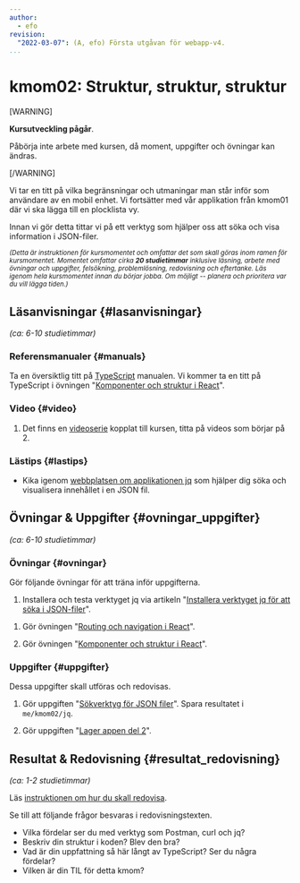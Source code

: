 ```yaml
---
author:
  - efo
revision:
  "2022-03-07": (A, efo) Första utgåvan för webapp-v4.
...
```

kmom02: Struktur, struktur, struktur
==================================

[WARNING]

**Kursutveckling pågår**.

Påbörja inte arbete med kursen, då moment, uppgifter och övningar kan ändras.

[/WARNING]

Vi tar en titt på vilka begränsningar och utmaningar man står inför som användare av en mobil enhet. Vi fortsätter med vår applikation från kmom01 där vi ska lägga till en plocklista vy.

Innan vi gör detta tittar vi på ett verktyg som hjälper oss att söka och visa information i JSON-filer.

<!--more-->

<small><i>(Detta är instruktionen för kursmomentet och omfattar det som skall göras inom ramen för kursmomentet. Momentet omfattar cirka **20 studietimmar** inklusive läsning, arbete med övningar och uppgifter, felsökning, problemlösning, redovisning och eftertanke. Läs igenom hela kursmomentet innan du börjar jobba. Om möjligt -- planera och prioritera var du vill lägga tiden.)</i></small>



Läsanvisningar  {#lasanvisningar}
---------------------------------

*(ca: 6-10 studietimmar)*



### Referensmanualer {#manuals}

Ta en översiktlig titt på [TypeScript](https://www.typescriptlang.org/) manualen. Vi kommer ta en titt på TypeScript i övningen "[Komponenter och struktur i React](kunskap/komponenter-och-struktur-i-react)".



### Video  {#video}

1. Det finns en [videoserie](https://youtube.com/playlist?list=PLKtP9l5q3ce8Akmp6hSW78cDuHHNylpRG) kopplat till kursen, titta på videos som börjar på 2.



### Lästips {#lastips}

* Kika igenom [webbplatsen om applikationen jq](https://stedolan.github.io/jq/) som hjälper dig söka och visualisera innehållet i en JSON fil.



Övningar & Uppgifter  {#ovningar_uppgifter}
-------------------------------------------

*(ca: 6-10 studietimmar)*



### Övningar {#ovningar}

Gör följande övningar för att träna inför uppgifterna.

1.  Installera och testa verktyget jq via artikeln "[Installera verktyget jq för att söka i JSON-filer](kunskap/installera-verktyget-jq-for-att-soka-i-json-filer)".

<!-- 1. Gör övningen "[Knappar för mobilen](kunskap/knappar-for-mobilen)". Spara eventuella testfiler i `me/kmom02/buttons`. -->

1. Gör övningen "[Routing och navigation i React](kunskap/routing-och-navigation-i-react)".

1. Gör övningen "[Komponenter och struktur i React](kunskap/komponenter-och-struktur-react)".



### Uppgifter {#uppgifter}

Dessa uppgifter skall utföras och redovisas.

1. Gör uppgiften "[Sökverktyg för JSON filer](uppgift/sokverktyg-for-json-filer)". Spara resultatet i `me/kmom02/jq`.

1. Gör uppgiften "[Lager appen del 2](uppgift/lager-appen-del-2-v2)".



Resultat & Redovisning  {#resultat_redovisning}
-----------------------------------------------

*(ca: 1-2 studietimmar)*

Läs [instruktionen om hur du skall redovisa](./../redovisa).

Se till att följande frågor besvaras i redovisningstexten.

* Vilka fördelar ser du med verktyg som Postman, curl och jq?
* Beskriv din struktur i koden? Blev den bra?
* Vad är din uppfattning så här långt av TypeScript? Ser du några fördelar?
* Vilken är din TIL för detta kmom?

